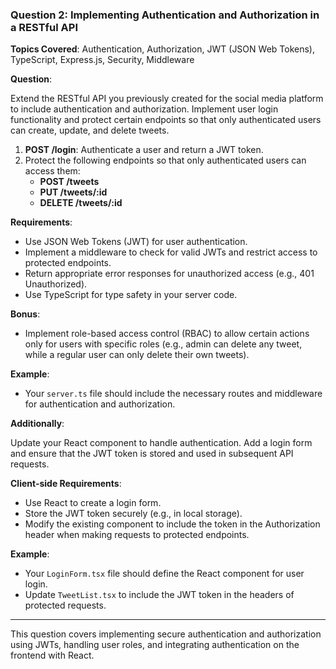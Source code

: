 ### Question 2: Implementing Authentication and Authorization in a RESTful API

**Topics Covered**: Authentication, Authorization, JWT (JSON Web Tokens), TypeScript, Express.js, Security, Middleware

**Question**:

Extend the RESTful API you previously created for the social media platform to include authentication and authorization. Implement user login functionality and protect certain endpoints so that only authenticated users can create, update, and delete tweets.

1. **POST /login**: Authenticate a user and return a JWT token.
2. Protect the following endpoints so that only authenticated users can access them:
    - **POST /tweets**
    - **PUT /tweets/:id**
    - **DELETE /tweets/:id**

**Requirements**:

-   Use JSON Web Tokens (JWT) for user authentication.
-   Implement a middleware to check for valid JWTs and restrict access to protected endpoints.
-   Return appropriate error responses for unauthorized access (e.g., 401 Unauthorized).
-   Use TypeScript for type safety in your server code.

**Bonus**:

-   Implement role-based access control (RBAC) to allow certain actions only for users with specific roles (e.g., admin can delete any tweet, while a regular user can only delete their own tweets).

**Example**:

-   Your `server.ts` file should include the necessary routes and middleware for authentication and authorization.

**Additionally**:

Update your React component to handle authentication. Add a login form and ensure that the JWT token is stored and used in subsequent API requests.

**Client-side Requirements**:

-   Use React to create a login form.
-   Store the JWT token securely (e.g., in local storage).
-   Modify the existing component to include the token in the Authorization header when making requests to protected endpoints.

**Example**:

-   Your `LoginForm.tsx` file should define the React component for user login.
-   Update `TweetList.tsx` to include the JWT token in the headers of protected requests.

---

This question covers implementing secure authentication and authorization using JWTs, handling user roles, and integrating authentication on the frontend with React.
